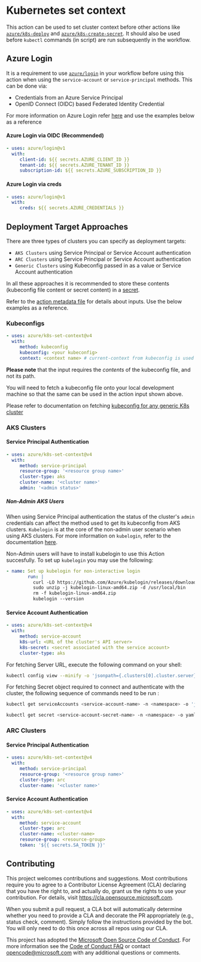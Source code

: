 # Kubernetes set context

This action can be used to set cluster context before other actions like [`azure/k8s-deploy`](https://github.com/Azure/k8s-deploy/tree/master) and [`azure/k8s-create-secret`](https://github.com/Azure/k8s-create-secret/tree/master). It should also be used before `kubectl` commands (in script) are run subsequently in the workflow.

## Azure Login

It is a requirement to use [`azure/login`](https://github.com/Azure/login/tree/master) in your workflow before using this action when using the `service-account` or `service-principal` methods. This can be done via:

-  Credentials from an Azure Service Principal
-  OpenID Connect (OIDC) based Federated Identity Credential

For more information on Azure Login refer [here](<https://github.com/marketplace/actions/azure-login#:~:text=GitHub%20Action%20for,in%20step%20(i)>) and use the examples below as a reference

#### Azure Login via OIDC (Recommended)

```yaml
- uses: azure/login@v1
  with:
     client-id: ${{ secrets.AZURE_CLIENT_ID }}
     tenant-id: ${{ secrets.AZURE_TENANT_ID }}
     subscription-id: ${{ secrets.AZURE_SUBSCRIPTION_ID }}
```

#### Azure Login via creds

```yaml
- uses: azure/login@v1
  with:
     creds: ${{ secrets.AZURE_CREDENTIALS }}
```

## Deployment Target Approaches

There are three types of clusters you can specify as deployment targets:

-  `AKS Clusters` using Service Principal or Service Account authentication
-  `ARC Clusters` using Service Principal or Service Account authentication
-  `Generic Clusters` using Kubeconfig passed in as a value or Service Account authentication

In all these approaches it is recommended to store these contents (kubeconfig file content or secret content) in a [secret](https://docs.github.com/en/actions/security-guides/encrypted-secrets/).

Refer to the [action metadata file](./action.yml) for details about inputs. Use the below examples as a reference.

### Kubeconfigs

```yaml
- uses: azure/k8s-set-context@v4
  with:
     method: kubeconfig
     kubeconfig: <your kubeconfig>
     context: <context name> # current-context from kubeconfig is used as default
```

**Please note** that the input requires the _contents_ of the kubeconfig file, and not its path.

You will need to fetch a kubeconfig file onto your local development machine so that the same can be used in the action input shown above.

Please refer to documentation on fetching [kubeconfig for any generic K8s cluster](https://kubernetes.io/docs/concepts/configuration/organize-cluster-access-kubeconfig/)

### AKS Clusters

#### Service Principal Authentication

```yaml
- uses: azure/k8s-set-context@v4
  with:
     method: service-principal
     resource-group: '<resource group name>'
     cluster-type: aks
     cluster-name: '<cluster name>'
     admin: '<admin status>'
```

##### Non-Admin AKS Users

When using Service Principal authentication the status of the cluster's `admin` credentials can affect the method used to get its kubeconfig from AKS clusters. `Kubelogin` is at the core of the non-admin user scenario when using AKS clusters. For more information on `kubelogin`, refer to the documentation [here](https://github.com/Azure/kubelogin).

Non-Admin users will have to install kubelogin to use this Action succesfully. To set up `kubelogin` you may use the following:

```yaml
- name: Set up kubelogin for non-interactive login
        run: |
          curl -LO https://github.com/Azure/kubelogin/releases/download/v0.0.20/kubelogin-linux-amd64.zip
          sudo unzip -j kubelogin-linux-amd64.zip -d /usr/local/bin
          rm -f kubelogin-linux-amd64.zip
          kubelogin --version
```

#### Service Account Authentication

```yaml
- uses: azure/k8s-set-context@v4
  with:
     method: service-account
     k8s-url: <URL of the cluster's API server>
     k8s-secret: <secret associated with the service account>
     cluster-type: aks
```

For fetching Server URL, execute the following command on your shell:

```bash
kubectl config view --minify -o 'jsonpath={.clusters[0].cluster.server}'
```

For fetching Secret object required to connect and authenticate with the cluster, the following sequence of commands need to be run :

```bash
kubectl get serviceAccounts <service-account-name> -n <namespace> -o 'jsonpath={.secrets[*].name}'

kubectl get secret <service-account-secret-name> -n <namespace> -o yaml
```

### ARC Clusters

#### Service Principal Authentication

```yaml
- uses: azure/k8s-set-context@v4
  with:
     method: service-principal
     resource-group: '<resource group name>'
     cluster-type: arc
     cluster-name: '<cluster name>'
```

#### Service Account Authentication

```yaml
- uses: azure/k8s-set-context@v4
  with:
     method: service-account
     cluster-type: arc
     cluster-name: <cluster-name>
     resource-group: <resource-group>
     token: '${{ secrets.SA_TOKEN }}'
```

## Contributing

This project welcomes contributions and suggestions. Most contributions require you to agree to a
Contributor License Agreement (CLA) declaring that you have the right to, and actually do, grant us
the rights to use your contribution. For details, visit https://cla.opensource.microsoft.com.

When you submit a pull request, a CLA bot will automatically determine whether you need to provide
a CLA and decorate the PR appropriately (e.g., status check, comment). Simply follow the instructions
provided by the bot. You will only need to do this once across all repos using our CLA.

This project has adopted the [Microsoft Open Source Code of Conduct](https://opensource.microsoft.com/codeofconduct/).
For more information see the [Code of Conduct FAQ](https://opensource.microsoft.com/codeofconduct/faq/) or
contact [opencode@microsoft.com](mailto:opencode@microsoft.com) with any additional questions or comments.

